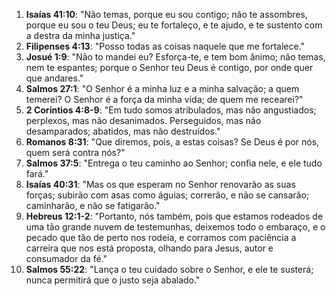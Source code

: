 1. **Isaías 41:10**: "Não temas, porque eu sou contigo; não te assombres, porque eu sou o teu Deus; eu te fortaleço, e te ajudo, e te sustento com a destra da minha justiça."
2. **Filipenses 4:13**: "Posso todas as coisas naquele que me fortalece."
3. **Josué 1:9**: "Não to mandei eu? Esforça-te, e tem bom ânimo; não temas, nem te espantes; porque o Senhor teu Deus é contigo, por onde quer que andares."
4. **Salmos 27:1**: "O Senhor é a minha luz e a minha salvação; a quem temerei? O Senhor é a força da minha vida; de quem me recearei?"
5. **2 Coríntios 4:8-9**: "Em tudo somos atribulados, mas não angustiados; perplexos, mas não desanimados. Perseguidos, mas não desamparados; abatidos, mas não destruídos."
6. **Romanos 8:31**: "Que diremos, pois, a estas coisas? Se Deus é por nós, quem será contra nós?"
7. **Salmos 37:5**: "Entrega o teu caminho ao Senhor; confia nele, e ele tudo fará."
8. **Isaías 40:31**: "Mas os que esperam no Senhor renovarão as suas forças; subirão com asas como águias; correrão, e não se cansarão; caminharão, e não se fatigarão."
9. **Hebreus 12:1-2**: "Portanto, nós também, pois que estamos rodeados de uma tão grande nuvem de testemunhas, deixemos todo o embaraço, e o pecado que tão de perto nos rodeia, e corramos com paciência a carreira que nos está proposta, olhando para Jesus, autor e consumador da fé."
10. **Salmos 55:22**: "Lança o teu cuidado sobre o Senhor, e ele te susterá; nunca permitirá que o justo seja abalado."